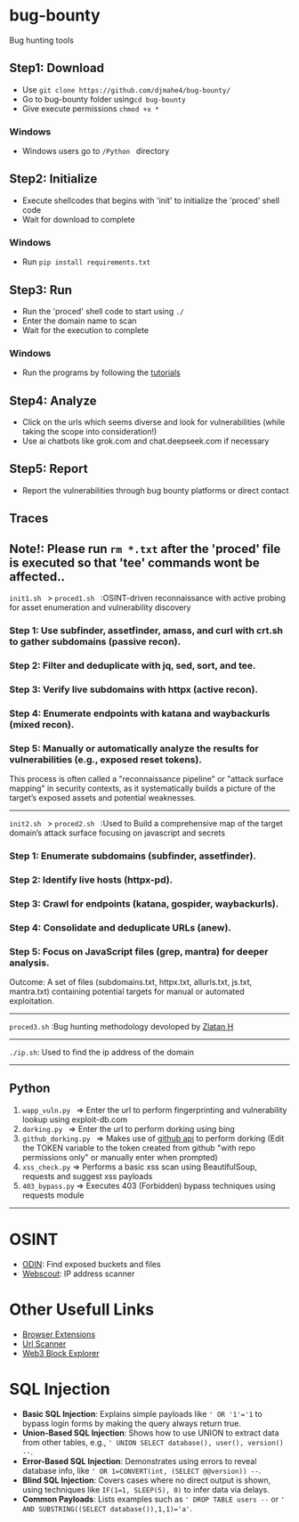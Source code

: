 # bug-bounty
Bug hunting tools
## Step1: Download
- Use ```git clone https://github.com/djmahe4/bug-bounty/ ```
- Go to bug-bounty folder using```cd bug-bounty ```
- Give execute permissions ```chmod +x * ```
### Windows
- Windows users go to ```/Python ``` directory
## Step2: Initialize
- Execute shellcodes that begins with 'init' to initialize the 'proced' shell code
- Wait for download to complete
### Windows
- Run ```pip install requirements.txt ```
## Step3: Run
- Run the 'proced' shell code to start using ```./ ```
- Enter the domain name to scan
- Wait for the execution to complete
### Windows 
- Run the programs by following the [tutorials](#Python)
## Step4: Analyze
- Click on the urls which seems diverse and look for vulnerabilities (while taking the scope into consideration!)
- Use ai chatbots like grok.com and chat.deepseek.com if necessary
## Step5: Report
- Report the vulnerabilities through bug bounty platforms or direct contact

## Traces

Note!: Please run ```rm *.txt``` after the 'proced' file is executed so that 'tee' commands wont be affected..
--
```init1.sh ``` > ```proced1.sh ``` 
:OSINT-driven reconnaissance with active probing for asset enumeration and vulnerability discovery
### Step 1: Use subfinder, assetfinder, amass, and curl with crt.sh to gather subdomains (passive recon).
### Step 2: Filter and deduplicate with jq, sed, sort, and tee.
### Step 3: Verify live subdomains with httpx (active recon).
### Step 4: Enumerate endpoints with katana and waybackurls (mixed recon).
### Step 5: Manually or automatically analyze the results for vulnerabilities (e.g., exposed reset tokens).
This process is often called a "reconnaissance pipeline" or "attack surface mapping" in security contexts, as it systematically builds a picture of the target’s exposed assets and potential weaknesses.
***
```init2.sh ``` > ```proced2.sh ```
:Used to Build a comprehensive map of the target domain’s attack surface focusing on javascript and secrets 

### Step 1: Enumerate subdomains (subfinder, assetfinder).
### Step 2: Identify live hosts (httpx-pd).
### Step 3: Crawl for endpoints (katana, gospider, waybackurls).
### Step 4: Consolidate and deduplicate URLs (anew).
### Step 5: Focus on JavaScript files (grep, mantra) for deeper analysis.
Outcome: A set of files (subdomains.txt, httpx.txt, allurls.txt, js.txt, mantra.txt) containing potential targets for manual or automated exploitation.
***
```proced3.sh``` 
:Bug hunting methodology devoloped by [Zlatan H](https://www.linkedin.com/in/zlatanh)
***
```./ip.sh```: Used to find the ip address of the domain 
***
## Python
1. ```wapp_vuln.py ``` => Enter the url to perform fingerprinting and vulnerability lookup using exploit-db.com
2. ```dorking.py ``` => Enter the url to perform dorking using bing
3. ```github_dorking.py ``` => Makes use of [github api](https://github.com/settings/tokens) to perform dorking (Edit the TOKEN variable to the token created from github "with repo permissions only" or manually enter when prompted)
4. ```xss_check.py``` => Performs a basic xss scan using BeautifulSoup, requests and suggest xss payloads
5. ```403_bypass.py``` => Executes  403 (Forbidden) bypass techniques using requests module
---
# OSINT
- [ODIN](https://odin.io/): Find exposed buckets and files
- [Webscout](https://webscout.io/): IP address scanner
# Other Usefull Links
- [Browser Extensions](https://omarora1603.medium.com/top-11-bug-bounty-extensions-that-will-save-you-hours-bea31a368529)
- [Url Scanner](https://cyscan.io/)
- [Web3 Block Explorer](https://dashboard.tenderly.co/explorer)
# SQL Injection
- **Basic SQL Injection**: Explains simple payloads like ```' OR '1'='1``` to bypass login forms by making the query always return true.
- **Union-Based SQL Injection**: Shows how to use UNION to extract data from other tables, e.g., ```' UNION SELECT database(), user(), version() --```.
- **Error-Based SQL Injection**: Demonstrates using errors to reveal database info, like ```' OR 1=CONVERT(int, (SELECT @@version)) --```.
- **Blind SQL Injection**: Covers cases where no direct output is shown, using techniques like ```IF(1=1, SLEEP(5), 0)``` to infer data via delays.
- **Common Payloads**: Lists examples such as ```' DROP TABLE users --``` or ```' AND SUBSTRING((SELECT database()),1,1)='a'```.
